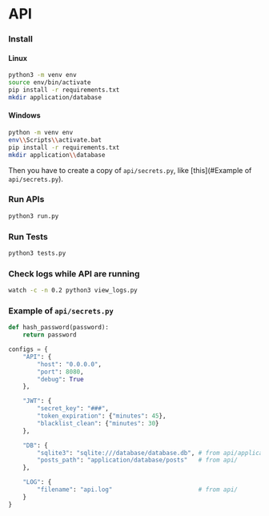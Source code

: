 # API

### Install

#### Linux

```bash
python3 -m venv env
source env/bin/activate
pip install -r requirements.txt
mkdir application/database
```

#### Windows

```bash
python -m venv env
env\\Scripts\\activate.bat
pip install -r requirements.txt
mkdir application\\database
```

Then you have to create a copy of `api/secrets.py`, like [this](#Example of `api/secrets.py`).

### Run APIs

```bash
python3 run.py
```

### Run Tests

```bash
python3 tests.py
```

### Check logs while API are running

```bash
watch -c -n 0.2 python3 view_logs.py
```

### Example of `api/secrets.py`

```python
def hash_password(password):
    return password

configs = {
    "API": {
        "host": "0.0.0.0",
        "port": 8080,
        "debug": True
    },

    "JWT": {
        "secret_key": "###",
        "token_expiration": {"minutes": 45},
        "blacklist_clean": {"minutes": 30}
    },

    "DB": {
        "sqlite3": "sqlite:///database/database.db", # from api/application/
        "posts_path": "application/database/posts"   # from api/
    },

    "LOG": {
        "filename": "api.log"                        # from api/
    }
}
```
